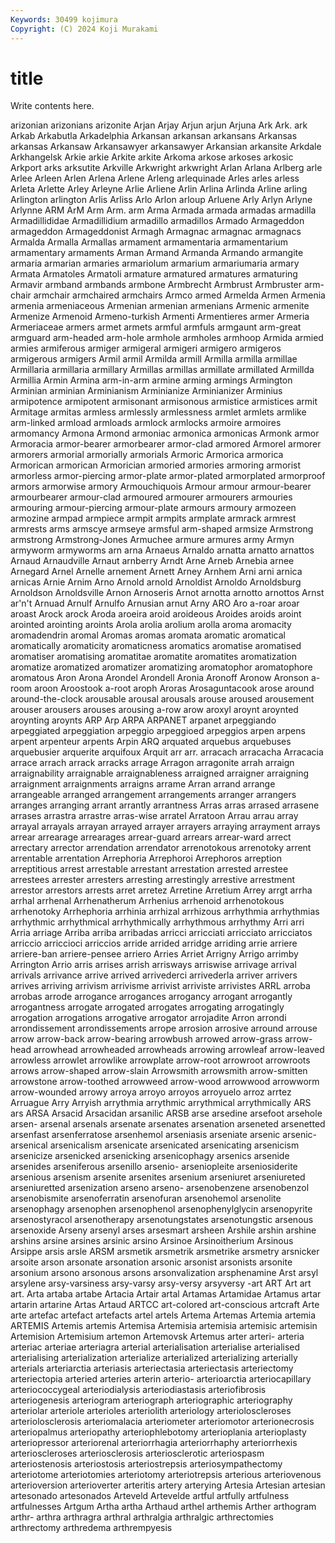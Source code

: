 ```yaml
---
Keywords: 30499 kojimura
Copyright: (C) 2024 Koji Murakami
---
```


# title

Write contents here.



arizonian arizonians arizonite Arjan
Arjay Arjun arjun Arjuna Ark Ark. ark Arkab Arkabutla Arkadelphia
Arkansan arkansan arkansans Arkansas arkansas Arkansaw Arkansawyer arkansawyer Arkansian arkansite
Arkdale Arkhangelsk Arkie arkie Arkite arkite Arkoma arkose arkoses arkosic
Arkport arks arksutite Arkville Arkwright arkwright Arlan Arlana Arlberg arle
Arlee Arleen Arlen Arlena Arlene Arleng arlequinade Arles arles arless
Arleta Arlette Arley Arleyne Arlie Arliene Arlin Arlina Arlinda Arline
arling Arlington arlington Arlis Arliss Arlo Arlon arloup Arluene Arly
Arlyn Arlyne Arlynne ARM ArM Arm Arm. arm Arma Armada
armada armadas armadilla Armadillididae Armadillidium armadillo armadillos Armado Armageddon armageddon
Armageddonist Armagh Armagnac armagnac armagnacs Armalda Armalla Armallas armament armamentaria
armamentarium armamentary armaments Arman Armand Armanda Armando armangite armaria armarian
armaries armariolum armarium armariumaria armary Armata Armatoles Armatoli armature armatured
armatures armaturing Armavir armband armbands armbone Armbrecht Armbrust Armbruster arm-chair
armchair armchaired armchairs Armco armed Armelda Armen Armenia armenia armeniaceous
Armenian armenian armenians Armenic armenite Armenize Armenoid Armeno-turkish Armenti Armentieres
armer Armeria Armeriaceae armers armet armets armful armfuls armgaunt arm-great
armguard arm-headed arm-hole armhole armholes armhoop Armida armied armies armiferous
armiger armigeral armigeri armigero armigeros armigerous armigers Armil armil Armilda
armill Armilla armilla armillae Armillaria armillaria armillary Armillas armillas armillate
armillated Armillda Armillia Armin Armina arm-in-arm armine arming armings Armington
Arminian arminian Arminianism Arminianize Arminianizer Arminius armipotence armipotent armisonant armisonous
armistice armistices armit Armitage armitas armless armlessly armlessness armlet armlets
armlike arm-linked armload armloads armlock armlocks armoire armoires armomancy Armona
Armond armoniac armonica armonicas Armonk armor Armoracia armor-bearer armorbearer armor-clad
armored Armorel armorer armorers armorial armorially armorials Armoric Armorica armorica
Armorican armorican Armorician armoried armories armoring armorist armorless armor-piercing armor-plate
armor-plated armorplated armorproof armors armorwise armory Armouchiquois Armour armour armour-bearer
armourbearer armour-clad armoured armourer armourers armouries armouring armour-piercing armour-plate armours
armoury armozeen armozine armpad armpiece armpit armpits armplate armrack armrest
armrests arms armscye armseye armsful arm-shaped armsize Armstrong armstrong Armstrong-Jones
Armuchee armure armures army Armyn armyworm armyworms arn arna Arnaeus
Arnaldo arnatta arnatto arnattos Arnaud Arnaudville Arnaut arnberry Arndt Arne
Arneb Arnebia arnee Arnegard Arnel Arnelle arnement Arnett Arney Arnhem
Arni arni arnica arnicas Arnie Arnim Arno Arnold arnold Arnoldist
Arnoldo Arnoldsburg Arnoldson Arnoldsville Arnon Arnoseris Arnot arnotta arnotto arnottos
Arnst ar'n't Arnuad Arnulf Arnulfo Arnusian arnut Arny ARO Aro
a-roar aroar aroast Arock arock Aroda aroeira aroid aroideous Aroides
aroids aroint arointed arointing aroints Arola arolia arolium arolla aroma
aromacity aromadendrin aromal Aromas aromas aromata aromatic aromatical aromatically aromaticity
aromaticness aromatics aromatise aromatised aromatiser aromatising aromatitae aromatite aromatites aromatization
aromatize aromatized aromatizer aromatizing aromatophor aromatophore aromatous Aron Arona Arondel
Arondell Aronia Aronoff Aronow Aronson a-room aroon Aroostook a-root aroph
Aroras Arosaguntacook arose around around-the-clock arousable arousal arousals arouse aroused
arousement arouser arousers arouses arousing a-row arow aroxyl aroynt aroynted
aroynting aroynts ARP Arp ARPA ARPANET arpanet arpeggiando arpeggiated arpeggiation
arpeggio arpeggioed arpeggios arpen arpens arpent arpenteur arpents Arpin ARQ
arquated arquebus arquebuses arquebusier arquerite arquifoux Arquit arr arr. arracach
arracacha Arracacia arrace arrach arrack arracks arrage Arragon arragonite arrah
arraign arraignability arraignable arraignableness arraigned arraigner arraigning arraignment arraignments arraigns
arrame Arran arrand arrange arrangeable arranged arrangement arrangements arranger arrangers
arranges arranging arrant arrantly arrantness Arras arras arrased arrasene arrases
arrastra arrastre arras-wise arratel Arratoon Arrau arrau array arrayal arrayals
arrayan arrayed arrayer arrayers arraying arrayment arrays arrear arrearage arrearages
arrear-guard arrears arrear-ward arrect arrectary arrector arrendation arrendator arrenotokous arrenotoky
arrent arrentable arrentation Arrephoria Arrephoroi Arrephoros arreption arreptitious arrest arrestable
arrestant arrestation arrested arrestee arrestees arrester arresters arresting arrestingly arrestive
arrestment arrestor arrestors arrests arret arretez Arretine Arretium Arrey arrgt
arrha arrhal arrhenal Arrhenatherum Arrhenius arrhenoid arrhenotokous arrhenotoky Arrhephoria arrhinia
arrhizal arrhizous arrhythmia arrhythmias arrhythmic arrhythmical arrhythmically arrhythmous arrhythmy Arri
arri Arria arriage Arriba arriba arribadas arricci arricciati arricciato arricciatos
arriccio arriccioci arriccios arride arrided arridge arriding arrie arriere arriere-ban
arriere-pensee arriero Arries Arriet Arrigny Arrigo arrimby Arrington Arrio arris
arrises arrish arrisways arriswise arrivage arrival arrivals arrivance arrive arrived
arrivederci arrivederla arriver arrivers arrives arriving arrivism arrivisme arrivist arriviste
arrivistes ARRL arroba arrobas arrode arrogance arrogances arrogancy arrogant arrogantly
arrogantness arrogate arrogated arrogates arrogating arrogatingly arrogation arrogations arrogative arrogator
arrojadite Arron arrondi arrondissement arrondissements arrope arrosion arrosive arround arrouse
arrow arrow-back arrow-bearing arrowbush arrowed arrow-grass arrow-head arrowhead arrowheaded arrowheads
arrowing arrowleaf arrow-leaved arrowless arrowlet arrowlike arrowplate arrow-root arrowroot arrowroots
arrows arrow-shaped arrow-slain Arrowsmith arrowsmith arrow-smitten arrowstone arrow-toothed arrowweed arrow-wood
arrowwood arrowworm arrow-wounded arrowy arroya arroyo arroyos arroyuelo arroz arrtez
Arruague Arry Arryish arrythmia arrythmic arrythmical arrythmically ARS ars ARSA
Arsacid Arsacidan arsanilic ARSB arse arsedine arsefoot arsehole arsen- arsenal
arsenals arsenate arsenates arsenation arseneted arsenetted arsenfast arsenferratose arsenhemol arseniasis
arseniate arsenic arsenic- arsenical arsenicalism arsenicate arsenicated arsenicating arsenicism arsenicize
arsenicked arsenicking arsenicophagy arsenics arsenide arsenides arseniferous arsenillo arsenio- arseniopleite
arseniosiderite arsenious arsenism arsenite arsenites arsenium arseniuret arseniureted arseniuretted arsenization
arseno arseno- arsenobenzene arsenobenzol arsenobismite arsenoferratin arsenofuran arsenohemol arsenolite arsenophagy
arsenophen arsenophenol arsenophenylglycin arsenopyrite arsenostyracol arsenotherapy arsenotungstates arsenotungstic arsenous arsenoxide
Arseny arsenyl arses arsesmart arsheen Arshile arshin arshine arshins arsine
arsines arsinic arsino Arsinoe Arsinoitherium Arsinous Arsippe arsis arsle ARSM
arsmetik arsmetrik arsmetrike arsmetry arsnicker arsoite arson arsonate arsonation arsonic
arsonist arsonists arsonite arsonium arsono arsonous arsons arsonvalization arsphenamine Arst
arsyl arsylene arsy-varsiness arsy-varsy arsy-versy arsyversy -art ART Art art
art. Arta artaba artabe Artacia Artair artal Artamas Artamidae Artamus
artar artarin artarine Artas Artaud ARTCC art-colored art-conscious artcraft Arte
arte artefac artefact artefacts artel artels Artema Artemas Artemia artemia
ARTEMIS Artemis artemis Artemisa Artemisia artemisia artemisic artemisin Artemision Artemisium
artemon Artemovsk Artemus arter arteri- arteria arteriac arteriae arteriagra arterial
arterialisation arterialise arterialised arterialising arterialization arterialize arterialized arterializing arterially arterials
arteriarctia arteriasis arteriectasia arteriectasis arteriectomy arteriectopia arteried arteries arterin arterio-
arterioarctia arteriocapillary arteriococcygeal arteriodialysis arteriodiastasis arteriofibrosis arteriogenesis arteriogram arteriograph arteriographic
arteriography arteriolar arteriole arterioles arteriolith arteriology arterioloscleroses arteriolosclerosis arteriomalacia arteriometer
arteriomotor arterionecrosis arteriopalmus arteriopathy arteriophlebotomy arterioplania arterioplasty arteriopressor arteriorenal arteriorrhagia
arteriorrhaphy arteriorrhexis arterioscleroses arteriosclerosis arteriosclerotic arteriospasm arteriostenosis arteriostosis arteriostrepsis arteriosympathectomy
arteriotome arteriotomies arteriotomy arteriotrepsis arterious arteriovenous arterioversion arterioverter arteritis artery
arterying Artesia Artesian artesian artesonado artesonados Arteveld Artevelde artful artfully
artfulness artfulnesses Artgum Artha artha Arthaud arthel arthemis Arther arthogram
arthr- arthra arthragra arthral arthralgia arthralgic arthrectomies arthrectomy arthredema arthrempyesis
